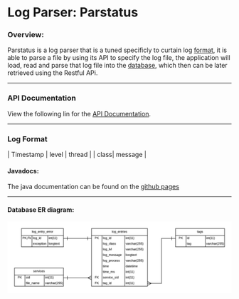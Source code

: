 # Log Parser: Parstatus
### Overview:
  Parstatus is a log parser that is a tuned specificly to curtain log [format](#format), it is able to parse a file by using its API to specify the log file, the application will load, read and parse that log file into the [database](#), which then can be later retrieved using the Restful APi.
***
### API Documentation
 View the following lin for the [API Documentation](https://documenter.getpostman.com/view/4753964/RWTfyMDF).
***
### Log Format
| Timestamp | level | thread |  | class| message |

#### Javadocs:
  The java documentation can be found on the [github pages](https://zakariatalhami.github.io/LogParser/index.html)
***
#### Database ER diagram:
![Database ER diagram](/docs/DB.png)
